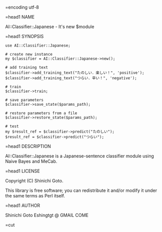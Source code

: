 =encoding utf-8

=head1 NAME

AI::Classifier::Japanese - It's new $module

=head1 SYNOPSIS

    use AI::Classifier::Japanese;

    # create new instance
    my $classifier = AI::Classifier::Japanese->new();

    # add training text
    $classifier->add_training_text("たのしい．楽しい！", 'positive');
    $classifier->add_training_text("つらい．辛い！", 'negative');

    # train
    $classifier->train;

    # save parameters
    $classifier->save_state($params_path);

    # restore parameters from a file
    $classifier->restore_state($params_path);

    # test
    my $result_ref = $classifier->predict("たのしい");
    $result_ref = $classifier->predict("つらい");


=head1 DESCRIPTION

AI::Classifier::Japanese is a Japanese-sentence classifier module using Naive Bayes and MeCab.

=head1 LICENSE

Copyright (C) Shinichi Goto.

This library is free software; you can redistribute it and/or modify
it under the same terms as Perl itself.

=head1 AUTHOR

Shinichi Goto E<lt>shingtgt @ GMAIL COME<gt>

=cut




